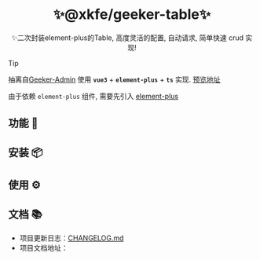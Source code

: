 <h1 align="center">✨@xkfe/geeker-table✨</h1>

<p align="center">✨二次封装element-plus的Table, 高度灵活的配置, 自动请求, 简单快速 crud 实现!</p>

> [!TIP]
>
> 抽离自[Geeker-Admin](https://admin.spicyboy.cn/#/home/index) 使用 **`vue3`** + **`element-plus`** + **`ts`** 实现. [预览地址]()
>
> 由于依赖 `element-plus` 组件, 需要先引入 [element-plus](https://element-plus.org/zh-CN/guide/quickstart.html)

## 功能 🔨

## 安装 📦

## 使用 ⚙️

## 文档 📚

- 项目更新日志：[CHANGELOG.md](https://github.com/xkfe/geeker-table/CHANGELOG.md)
- 项目文档地址：[]()
